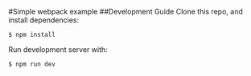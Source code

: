 #Simple webpack example
##Development Guide
Clone this repo, and install dependencies:
```
$ npm install
```
Run development server with:
```
$ npm run dev
```